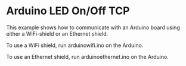 # Arduino LED On/Off TCP

This example shows how to communicate with an Arduino board
using either a WiFi-shield or an Ethernet shield.

To use a WiFi shield, run arduinowifi.ino on the Arduino.

To use an Ethernet shield, run arduinoethernet.ino on the Arduino.
